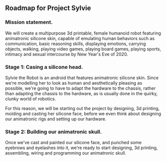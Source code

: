 ## Roadmap for Project Sylvie

### Mission statement. 
We will create a multipurpose 3d printable, female humanoid robot featuring animatronic silicone skin, 
capable of emulating human behaviors such as communication, basic reasoning skills, displaying emotions, carrying objects, walking, playing video games, playing board games, playing sports, intimacy and sexual intercourse by New Year's Eve of 2020.

### Stage 1: Casing a silicone head.

Sylvie the Robot is an android that features animatronic silicone skin. Since we're modelling her to look as 
human and aesthetically pleasing as possible, we're going to have to adapt the hardware to the chassis, rather than adapting
the chassis to the hardware, as is usually done in the quirky, clunky world of robotics.

For this reason, we will be starting out the project by designing, 3d printing, molding and casting her silicone face, 
before we even think about designing our animatronic rigs and setting up our hardware.

### Stage 2: Building our animatronic skull.

Once we've cast and painted our silicone face, and punched some eyebrows and eyelashes into it, we're ready to start designing, 3d printing, assembling, wiring and programming our animatronic skull.
